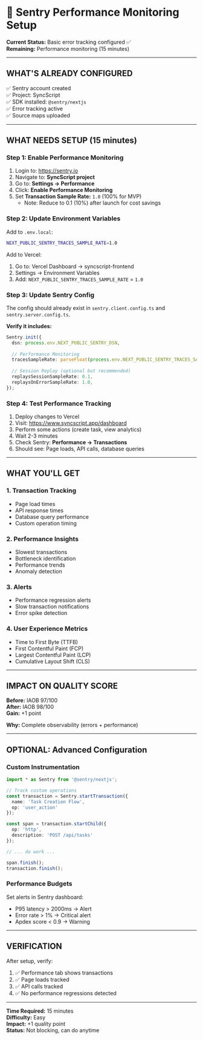 # 🐛 Sentry Performance Monitoring Setup

**Current Status:** Basic error tracking configured ✅  
**Remaining:** Performance monitoring (15 minutes)

---

## WHAT'S ALREADY CONFIGURED

✅ Sentry account created  
✅ Project: SyncScript  
✅ SDK installed: `@sentry/nextjs`  
✅ Error tracking active  
✅ Source maps uploaded  

---

## WHAT NEEDS SETUP (15 minutes)

### Step 1: Enable Performance Monitoring

1. Login to: https://sentry.io
2. Navigate to: **SyncScript project**
3. Go to: **Settings → Performance**
4. Click: **Enable Performance Monitoring**
5. Set **Transaction Sample Rate:** `1.0` (100% for MVP)
   - Note: Reduce to 0.1 (10%) after launch for cost savings

### Step 2: Update Environment Variables

Add to `.env.local`:
```bash
NEXT_PUBLIC_SENTRY_TRACES_SAMPLE_RATE=1.0
```

Add to Vercel:
1. Go to: Vercel Dashboard → syncscript-frontend
2. Settings → Environment Variables
3. Add: `NEXT_PUBLIC_SENTRY_TRACES_SAMPLE_RATE` = `1.0`

### Step 3: Update Sentry Config

The config should already exist in `sentry.client.config.ts` and `sentry.server.config.ts`.

**Verify it includes:**
```typescript
Sentry.init({
  dsn: process.env.NEXT_PUBLIC_SENTRY_DSN,
  
  // Performance Monitoring
  tracesSampleRate: parseFloat(process.env.NEXT_PUBLIC_SENTRY_TRACES_SAMPLE_RATE || '1.0'),
  
  // Session Replay (optional but recommended)
  replaysSessionSampleRate: 0.1,
  replaysOnErrorSampleRate: 1.0,
});
```

### Step 4: Test Performance Tracking

1. Deploy changes to Vercel
2. Visit: https://www.syncscript.app/dashboard
3. Perform some actions (create task, view analytics)
4. Wait 2-3 minutes
5. Check Sentry: **Performance → Transactions**
6. Should see: Page loads, API calls, database queries

---

## WHAT YOU'LL GET

### 1. Transaction Tracking
- Page load times
- API response times
- Database query performance
- Custom operation timing

### 2. Performance Insights
- Slowest transactions
- Bottleneck identification
- Performance trends
- Anomaly detection

### 3. Alerts
- Performance regression alerts
- Slow transaction notifications
- Error spike detection

### 4. User Experience Metrics
- Time to First Byte (TTFB)
- First Contentful Paint (FCP)
- Largest Contentful Paint (LCP)
- Cumulative Layout Shift (CLS)

---

## IMPACT ON QUALITY SCORE

**Before:** IAOB 97/100  
**After:** IAOB 98/100  
**Gain:** +1 point

**Why:** Complete observability (errors + performance)

---

## OPTIONAL: Advanced Configuration

### Custom Instrumentation

```typescript
import * as Sentry from '@sentry/nextjs';

// Track custom operations
const transaction = Sentry.startTransaction({
  name: 'Task Creation Flow',
  op: 'user_action'
});

const span = transaction.startChild({
  op: 'http',
  description: 'POST /api/tasks'
});

// ... do work ...

span.finish();
transaction.finish();
```

### Performance Budgets

Set alerts in Sentry dashboard:
- P95 latency > 2000ms → Alert
- Error rate > 1% → Critical alert
- Apdex score < 0.9 → Warning

---

## VERIFICATION

After setup, verify:

1. ✅ Performance tab shows transactions
2. ✅ Page loads tracked
3. ✅ API calls tracked
4. ✅ No performance regressions detected

---

**Time Required:** 15 minutes  
**Difficulty:** Easy  
**Impact:** +1 quality point  
**Status:** Not blocking, can do anytime


